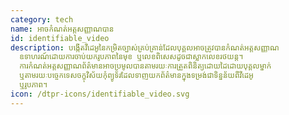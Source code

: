 ```yaml
---
category: tech
name: អាចកំណត់អត្តសញ្ញាណបាន
id: identifiable_video
description: បង្កើត​វីដេអូ​នៃ​កម្រិត​ច្បាស់​គ្រប់គ្រាន់​ដែល​បុគ្គល​អាច​ត្រូវ​បាន​កំណត់​អត្តសញ្ញាណ
  ឧទាហរណ៍​ដោយ​ការ​ចាប់​យក​រូបភាព​នៃ​មុខ ឬ​លេខ​ពិសេស​ដូចជា​ស្លាក​លេខ​រថយន្ត។
  ការកំណត់អត្តសញ្ញាណព័ត៌មានអាចប្រមូលបានតាមរយៈការត្រួតពិនិត្យដោយដៃដោយបុគ្គលម្នាក់
  ឬតាមរយៈបច្ចេកទេសចក្ខុវិស័យកុំព្យូទ័រដែលទាញយកព័ត៌មានក្នុងទម្រង់ជាទិន្នន័យពីវីដេអូ
  ឬរូបភាព។
icon: /dtpr-icons/identifiable_video.svg
---
```

